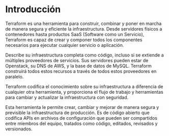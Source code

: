 # Introducción
Terraform es una herramienta para construir, combinar y poner en marcha de manera segura y eficiente la infraestructura. Desde servidores físicos a contenedores hasta productos SaaS (Software como un Servicio), Terraform es capaz de crear y componer todos los componentes necesarios para ejecutar cualquier servicio o aplicación.

Describe su infraestructura completa como código, incluso si se extiende a múltiples proveedores de servicios. Sus servidores pueden estar de Openstack, su DNS  de AWS, y la base de datos de MySQL. Terraform construirá todos estos recursos a través de todos estos proveedores en paralelo.

Terraform codifica el conocimiento sobre su infraestructura a diferencia de cualquier otra herramienta, y proporciona el flujo de trabajo y herramientas para cambiar y actualizar la infraestructura con seguridad.

Esta herramienta le permite crear, cambiar y mejorar de manera segura y previsible la infraestructura de producción. Es de código abierto que codifica APIs en archivos de configuración que pueden ser compartidos entre miembros del equipo, tratados como código, editados, revisados y versionados.